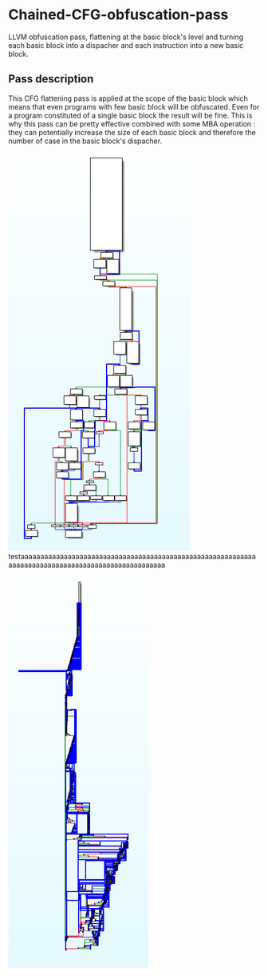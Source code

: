 # Chained-CFG-obfuscation-pass
LLVM obfuscation pass, flattening at the basic block's level and turning each basic block into a dispacher and each instruction into a new basic block.
## Pass description
This CFG flattening pass is applied at the scope of the basic block which means that even programs with few basic block will be obfuscated. Even for a program constituted of a single basic block the result will be fine. This is why this pass can be pretty effective combined with some MBA operation : they can potentially increase the size of each basic block and therefore the number of case in the basic block's dispacher.

![Non obfuscated binary](./screenshots/NonObf.PNG)
testaaaaaaaaaaaaaaaaaaaaaaaaaaaaaaaaaaaaaaaaaaaaaaaaaaaaaaaaaaaaaaaaaaaaaaaaaaaaaaaaaaaaaaaaaaaaaaaaaaaa
![Non obfuscated binary](./screenshots/Obf.PNG)
